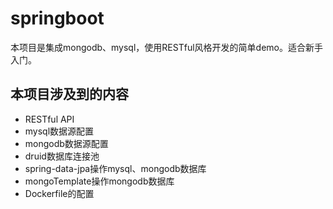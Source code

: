 # springboot
本项目是集成mongodb、mysql，使用RESTful风格开发的简单demo。适合新手入门。
## 本项目涉及到的内容
* RESTful API
* mysql数据源配置
* mongodb数据源配置
* druid数据库连接池
* spring-data-jpa操作mysql、mongodb数据库
* mongoTemplate操作mongodb数据库
* Dockerfile的配置
